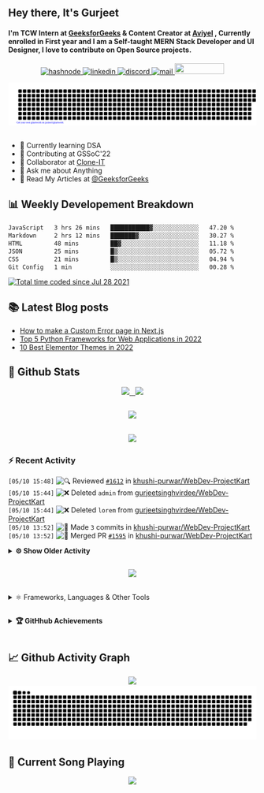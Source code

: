 ## Hey there, It's Gurjeet
#### I'm TCW Intern at [GeeksforGeeks](https://www.geeksforgeeks.org/) & Content Creator at [Aviyel](https://aviyel.com/discussions) , Currently enrolled in First year and I am a Self-taught MERN Stack Developer and UI Designer, I love to contribute on Open Source projects. 

<p align="center">
    <a href="https://gurjeet.hashnode.dev/" target="_blank">
    <img src="https://img.shields.io/badge/@gurjeetsingh-5C87FE?style=for-the-badge&logo=hashnode&logoColor=white" width="130" height="22" alt="hashnode">
    <a href="https://www.linkedin.com/in/gurjeet-singh-virdee-25a476199/" target="_blank">
    <img src="https://img.shields.io/badge/Gurjeet%20Singh%20Virdee-1976D2?style=for-the-badge&logo=linkedin&logoColor=white" width="150" height="22" alt="linkedin">
    <a href="https://discordapp.com/users/916597112882495510" target="_blank">
    <img src="https://img.shields.io/badge/@Guri-5865F2?style=for-the-badge&logo=discord&logoColor=white" width="80" height="22" alt="discord">
    <a href="https://leetcode.com/gurjeetsinghvirdee/" target="_blank">
    <img src="https://img.shields.io/badge/@gurjeetsinghvirdee-FFA116?style=for-the-badge&logo=leetcode&logoColor=white" width="150" height="22" alt="mail">
    <a href = "mailto: gurjeetsinghvirdee@gmail.com" target="_blank"><img src="https://img.shields.io/badge/Say, Hello-D74E43?style=for-the-badge&logo=gmail&logoColor=white" width="100" height="22"></a>
 </p>
 
<p align="center">
    <img src="https://github.com/gurjeetsinghvirdee/gurjeetsinghvirdee/blob/main/gitartwork.svg" />
</p>    
   
 
##         
        
<ul align="left">
  <li> 🏫 Currently learning DSA </li>
  <li> 💜 Contributing at GSSoC'22 </li>
  <li> 🤝 Collaborator at <a href="https://github.com/Rayman-Sodhi/Clone-IT"> Clone-IT </a></li>
  <li> 💬 Ask me about Anything </li>
  <li> 📕 Read My Articles at 
   <a href="https://auth.geeksforgeeks.org/user/gurjeetsinghvirdee/articles" target="_blank">@GeeksforGeeks</a>
 </li>
</ul>  
        
##        
  
## 📊 Weekly Developement Breakdown
  
<!--START_SECTION:waka-->

```text
JavaScript   3 hrs 26 mins   ███████████▓░░░░░░░░░░░░░   47.20 %
Markdown     2 hrs 12 mins   ███████▓░░░░░░░░░░░░░░░░░   30.27 %
HTML         48 mins         ██▓░░░░░░░░░░░░░░░░░░░░░░   11.18 %
JSON         25 mins         █▒░░░░░░░░░░░░░░░░░░░░░░░   05.72 %
CSS          21 mins         █▒░░░░░░░░░░░░░░░░░░░░░░░   04.94 %
Git Config   1 min           ░░░░░░░░░░░░░░░░░░░░░░░░░   00.28 %
```

<!--END_SECTION:waka--> 

<a href="https://wakatime.com/@ff7098eb-56b3-4619-bbbb-86aad0fce365"><img src="https://wakatime.com/badge/user/ff7098eb-56b3-4619-bbbb-86aad0fce365.svg?style=for-the-badge" alt="Total time coded since Jul 28 2021" /></a>
  
    
## 📚 Latest Blog posts
<!-- BLOG-POST-LIST:START -->
- [How to make a Custom Error page in Next.js](https://gurjeet.hashnode.dev/how-to-make-a-custom-error-page-in-nextjs)
- [Top 5 Python Frameworks for Web Applications in 2022](https://gurjeet.hashnode.dev/top-5-python-frameworks-for-web-applications-in-2022)
- [10 Best Elementor Themes in 2022](https://gurjeet.hashnode.dev/10-best-elementor-themes-in-2022)
<!-- BLOG-POST-LIST:END -->  
  
##
        
## 💫 Github Stats
        
<div align="center">
 <a href="https://github-readme-streak-stats.herokuapp.com/?user=gurjeetsinghvirdee&theme=synthwave" target="_blank">
   <img width="45%" src="https://github-readme-streak-stats.herokuapp.com/?user=gurjeetsinghvirdee&theme=synthwave" /> &nbsp;
 </a>
    
 <a href="https://github-readme-stats.vercel.app/api?username=gurjeetsinghvirdee&show_icons=true&theme=synthwave&include_all_commits=true" target="_blank">
  <img width="45%" src="https://github-readme-stats.vercel.app/api?username=gurjeetsinghvirdee&show_icons=true&theme=synthwave&include_all_commits=true" />
 </a>
</div>      
  
##
        
<div align="center">
   <a href="https://github-readme-stats.vercel.app/api/top-langs/?username=gurjeetsinghvirdee&layout=compact&hide=html&theme=synthwave" target="_blank">
       <img width="43%" src="https://github-readme-stats.vercel.app/api/top-langs/?username=gurjeetsinghvirdee&layout=compact&&theme=synthwave" />  
   </a> 
</div>   

##        
  
<p align="center">
  <img src="https://github-profile-summary-cards.vercel.app/api/cards/profile-details?username=gurjeetsinghvirdee&theme=dracula&hide_border=true" />
</p>
        
### ⚡ Recent Activity     
        
<!--START_SECTION:activity-->  
`[05/10 15:48]` <img alt="🔍" src="https://github.com/cheesits456/github-activity-readme/raw/master/icons/review.png" align="top" height="18"> Reviewed [`#1612`](https://github.com//khushi-purwar/WebDev-ProjectKart/pull/1612 'Video to Audio Converter added') in [khushi-purwar/WebDev-ProjectKart](https://github.com/khushi-purwar/WebDev-ProjectKart)  
`[05/10 15:44]` <img alt="❌" src="https://github.com/cheesits456/github-activity-readme/raw/master/icons/delete.png" align="top" height="18"> Deleted `admin` from [gurjeetsinghvirdee/WebDev-ProjectKart](https://github.com/gurjeetsinghvirdee/WebDev-ProjectKart)  
`[05/10 15:44]` <img alt="❌" src="https://github.com/cheesits456/github-activity-readme/raw/master/icons/delete.png" align="top" height="18"> Deleted `lorem` from [gurjeetsinghvirdee/WebDev-ProjectKart](https://github.com/gurjeetsinghvirdee/WebDev-ProjectKart)  
`[05/10 13:52]` <img alt="📝" src="https://github.com/cheesits456/github-activity-readme/raw/master/icons/commit.png" align="top" height="18"> Made `3` commits in [khushi-purwar/WebDev-ProjectKart](https://github.com/khushi-purwar/WebDev-ProjectKart)  
`[05/10 13:52]` <img alt="🎉" src="https://github.com/cheesits456/github-activity-readme/raw/master/icons/merge.png" align="top" height="18"> Merged PR [`#1595`](https://github.com//khushi-purwar/WebDev-ProjectKart/pull/1595 'Weather teller app with API') in [khushi-purwar/WebDev-ProjectKart](https://github.com/khushi-purwar/WebDev-ProjectKart)  

<details><summary><b> ⚙️ Show Older Activity</b></summary>

`[05/10 13:52]` <img alt="❗️" src="https://github.com/cheesits456/github-activity-readme/raw/master/icons/issue.png" align="top" height="18"> Closed issue [`#1437`](https://github.com//khushi-purwar/WebDev-ProjectKart/issues/1437 'Weather teller app with API') in [khushi-purwar/WebDev-ProjectKart](https://github.com/khushi-purwar/WebDev-ProjectKart)  
`[05/10 13:52]` <img alt="🔍" src="https://github.com/cheesits456/github-activity-readme/raw/master/icons/review.png" align="top" height="18"> Reviewed [`#1595`](https://github.com//khushi-purwar/WebDev-ProjectKart/pull/1595 'Weather teller app with API') in [khushi-purwar/WebDev-ProjectKart](https://github.com/khushi-purwar/WebDev-ProjectKart)  
`[05/10 13:50]` <img alt="🗣" src="https://github.com/cheesits456/github-activity-readme/raw/master/icons/comment.png" align="top" height="18"> Commented on [`#628`](https://github.com//Ayush7614/Bundli-Frontend/issues/628 'Add Youtube Clone') in [Ayush7614/Bundli-Frontend](https://github.com/Ayush7614/Bundli-Frontend)  
`[05/10 08:38]` <img alt="📝" src="https://github.com/cheesits456/github-activity-readme/raw/master/icons/commit.png" align="top" height="18"> Made `1` commit in [gurjeetsinghvirdee/WebDev-ProjectKart](https://github.com/gurjeetsinghvirdee/WebDev-ProjectKart)  
`[05/10 08:36]` <img alt="✅" src="https://github.com/cheesits456/github-activity-readme/raw/master/icons/pr-open.png" align="top" height="18"> Opened PR [`#1590`](https://github.com//khushi-purwar/WebDev-ProjectKart/pull/1590 'Lorem Landing Page') in [khushi-purwar/WebDev-ProjectKart](https://github.com/khushi-purwar/WebDev-ProjectKart)  
`[05/10 08:33]` <img alt="📝" src="https://github.com/cheesits456/github-activity-readme/raw/master/icons/commit.png" align="top" height="18"> Made `1` commit in [gurjeetsinghvirdee/WebDev-ProjectKart](https://github.com/gurjeetsinghvirdee/WebDev-ProjectKart)  
`[05/10 08:31]` <img alt="📂" src="https://github.com/cheesits456/github-activity-readme/raw/master/icons/create-branch.png" align="top" height="18"> Created branch [`lorem`](https://github.com/gurjeetsinghvirdee/WebDev-ProjectKart/tree/lorem) in [gurjeetsinghvirdee/WebDev-ProjectKart](https://github.com/gurjeetsinghvirdee/WebDev-ProjectKart)  
`[05/10 08:23]` <img alt="📝" src="https://github.com/cheesits456/github-activity-readme/raw/master/icons/commit.png" align="top" height="18"> Made `3` commits in [gurjeetsinghvirdee/WebDev-ProjectKart](https://github.com/gurjeetsinghvirdee/WebDev-ProjectKart)  
`[05/10 08:23]` <img alt="📝" src="https://github.com/cheesits456/github-activity-readme/raw/master/icons/commit.png" align="top" height="18"> Made `3` commits in [khushi-purwar/WebDev-ProjectKart](https://github.com/khushi-purwar/WebDev-ProjectKart)  
`[05/10 08:23]` <img alt="🎉" src="https://github.com/cheesits456/github-activity-readme/raw/master/icons/merge.png" align="top" height="18"> Merged PR [`#1461`](https://github.com//khushi-purwar/WebDev-ProjectKart/pull/1461 'Dynamic Clock ') in [khushi-purwar/WebDev-ProjectKart](https://github.com/khushi-purwar/WebDev-ProjectKart)  
`[05/10 08:23]` <img alt="❗️" src="https://github.com/cheesits456/github-activity-readme/raw/master/icons/issue.png" align="top" height="18"> Closed issue [`#1400`](https://github.com//khushi-purwar/WebDev-ProjectKart/issues/1400 'Dynamic clock') in [khushi-purwar/WebDev-ProjectKart](https://github.com/khushi-purwar/WebDev-ProjectKart)  
`[05/10 08:22]` <img alt="🔍" src="https://github.com/cheesits456/github-activity-readme/raw/master/icons/review.png" align="top" height="18"> Reviewed [`#1461`](https://github.com//khushi-purwar/WebDev-ProjectKart/pull/1461 'Dynamic Clock ') in [khushi-purwar/WebDev-ProjectKart](https://github.com/khushi-purwar/WebDev-ProjectKart)  
`[05/10 08:20]` <img alt="📝" src="https://github.com/cheesits456/github-activity-readme/raw/master/icons/commit.png" align="top" height="18"> Made `7` commits in [gurjeetsinghvirdee/WebDev-ProjectKart](https://github.com/gurjeetsinghvirdee/WebDev-ProjectKart)  
`[05/10 08:14]` <img alt="❗️" src="https://github.com/cheesits456/github-activity-readme/raw/master/icons/issue.png" align="top" height="18"> Closed issue [`#1568`](https://github.com//khushi-purwar/WebDev-ProjectKart/issues/1568 'Gym website') in [khushi-purwar/WebDev-ProjectKart](https://github.com/khushi-purwar/WebDev-ProjectKart)  
`[05/10 08:14]` <img alt="🗣" src="https://github.com/cheesits456/github-activity-readme/raw/master/icons/comment.png" align="top" height="18"> Commented on [`#1568`](https://github.com//khushi-purwar/WebDev-ProjectKart/issues/1568 'Gym website') in [khushi-purwar/WebDev-ProjectKart](https://github.com/khushi-purwar/WebDev-ProjectKart)  
`[05/10 08:10]` <img alt="❗️" src="https://github.com/cheesits456/github-activity-readme/raw/master/icons/issue.png" align="top" height="18"> Closed issue [`#1524`](https://github.com//khushi-purwar/WebDev-ProjectKart/issues/1524 'Anime Card Game') in [khushi-purwar/WebDev-ProjectKart](https://github.com/khushi-purwar/WebDev-ProjectKart)  
`[05/10 08:08]` <img alt="❗️" src="https://github.com/cheesits456/github-activity-readme/raw/master/icons/issue.png" align="top" height="18"> Opened issue [`#1586`](https://github.com//khushi-purwar/WebDev-ProjectKart/issues/1586 'Lorem landing page') in [khushi-purwar/WebDev-ProjectKart](https://github.com/khushi-purwar/WebDev-ProjectKart)  
`[05/10 07:48]` <img alt="🗣" src="https://github.com/cheesits456/github-activity-readme/raw/master/icons/comment.png" align="top" height="18"> Commented on [`#366`](https://github.com//Rayman-Sodhi/Clone-IT/issues/366 'Medium UI clone') in [Rayman-Sodhi/Clone-IT](https://github.com/Rayman-Sodhi/Clone-IT)  
`[05/10 07:48]` <img alt="🗣" src="https://github.com/cheesits456/github-activity-readme/raw/master/icons/comment.png" align="top" height="18"> Commented on [`#345`](https://github.com//Rayman-Sodhi/Clone-IT/issues/345 'Google Classroom Clone') in [Rayman-Sodhi/Clone-IT](https://github.com/Rayman-Sodhi/Clone-IT)  
`[05/10 07:32]` <img alt="❗️" src="https://github.com/cheesits456/github-activity-readme/raw/master/icons/issue.png" align="top" height="18"> Opened issue [`#119`](https://github.com//TusharAMD/Runn/issues/119 'Space Station Defense game ') in [TusharAMD/Runn](https://github.com/TusharAMD/Runn)  
`[05/10 07:30]` <img alt="❗️" src="https://github.com/cheesits456/github-activity-readme/raw/master/icons/issue.png" align="top" height="18"> Opened issue [`#118`](https://github.com//TusharAMD/Runn/issues/118 'Space Invaders') in [TusharAMD/Runn](https://github.com/TusharAMD/Runn)  
`[05/10 07:29]` <img alt="❗️" src="https://github.com/cheesits456/github-activity-readme/raw/master/icons/issue.png" align="top" height="18"> Opened issue [`#117`](https://github.com//TusharAMD/Runn/issues/117 'Pong game') in [TusharAMD/Runn](https://github.com/TusharAMD/Runn)  
`[05/10 07:27]` <img alt="🍴" src="https://github.com/cheesits456/github-activity-readme/raw/master/icons/fork.png" align="top" height="18"> Forked [TusharAMD/Runn](https://github.com/TusharAMD/Runn) to [gurjeetsinghvirdee/Runn](https://github.com/gurjeetsinghvirdee/Runn)  
`[05/10 07:26]` <img alt="❗️" src="https://github.com/cheesits456/github-activity-readme/raw/master/icons/issue.png" align="top" height="18"> Opened issue [`#116`](https://github.com//TusharAMD/Runn/issues/116 'Dino game') in [TusharAMD/Runn](https://github.com/TusharAMD/Runn)  
`[05/10 07:11]` <img alt="📝" src="https://github.com/cheesits456/github-activity-readme/raw/master/icons/commit.png" align="top" height="18"> Made `4` commits in [khushi-purwar/WebDev-ProjectKart](https://github.com/khushi-purwar/WebDev-ProjectKart)  
`[05/10 07:11]` <img alt="🎉" src="https://github.com/cheesits456/github-activity-readme/raw/master/icons/merge.png" align="top" height="18"> Merged PR [`#1488`](https://github.com//khushi-purwar/WebDev-ProjectKart/pull/1488 'Todo List using react') in [khushi-purwar/WebDev-ProjectKart](https://github.com/khushi-purwar/WebDev-ProjectKart)  
`[05/10 07:10]` <img alt="🔍" src="https://github.com/cheesits456/github-activity-readme/raw/master/icons/review.png" align="top" height="18"> Reviewed [`#1488`](https://github.com//khushi-purwar/WebDev-ProjectKart/pull/1488 'Todo List using react') in [khushi-purwar/WebDev-ProjectKart](https://github.com/khushi-purwar/WebDev-ProjectKart)  
`[05/10 07:09]` <img alt="📝" src="https://github.com/cheesits456/github-activity-readme/raw/master/icons/commit.png" align="top" height="18"> Made `3` commits in [khushi-purwar/WebDev-ProjectKart](https://github.com/khushi-purwar/WebDev-ProjectKart)  
`[05/10 07:09]` <img alt="🎉" src="https://github.com/cheesits456/github-activity-readme/raw/master/icons/merge.png" align="top" height="18"> Merged PR [`#1576`](https://github.com//khushi-purwar/WebDev-ProjectKart/pull/1576 'Action Dragon Game') in [khushi-purwar/WebDev-ProjectKart](https://github.com/khushi-purwar/WebDev-ProjectKart)  
`[05/10 07:09]` <img alt="❗️" src="https://github.com/cheesits456/github-activity-readme/raw/master/icons/issue.png" align="top" height="18"> Closed issue [`#1554`](https://github.com//khushi-purwar/WebDev-ProjectKart/issues/1554 'Action Game using HTML,CSS  and javascript') in [khushi-purwar/WebDev-ProjectKart](https://github.com/khushi-purwar/WebDev-ProjectKart)  
`[05/10 07:09]` <img alt="🔍" src="https://github.com/cheesits456/github-activity-readme/raw/master/icons/review.png" align="top" height="18"> Reviewed [`#1576`](https://github.com//khushi-purwar/WebDev-ProjectKart/pull/1576 'Action Dragon Game') in [khushi-purwar/WebDev-ProjectKart](https://github.com/khushi-purwar/WebDev-ProjectKart)  
`[05/10 06:02]` <img alt="🗣" src="https://github.com/cheesits456/github-activity-readme/raw/master/icons/comment.png" align="top" height="18"> Commented on [`#1580`](https://github.com//khushi-purwar/WebDev-ProjectKart/issues/1580 'Admin Panel') in [khushi-purwar/WebDev-ProjectKart](https://github.com/khushi-purwar/WebDev-ProjectKart)  
`[05/10 06:00]` <img alt="📝" src="https://github.com/cheesits456/github-activity-readme/raw/master/icons/commit.png" align="top" height="18"> Made `1` commit in [gurjeetsinghvirdee/WebDev-ProjectKart](https://github.com/gurjeetsinghvirdee/WebDev-ProjectKart)  
`[05/10 06:00]` <img alt="✅" src="https://github.com/cheesits456/github-activity-readme/raw/master/icons/pr-open.png" align="top" height="18"> Opened PR [`#1580`](https://github.com//khushi-purwar/WebDev-ProjectKart/pull/1580 'Admin Panel') in [khushi-purwar/WebDev-ProjectKart](https://github.com/khushi-purwar/WebDev-ProjectKart)  
`[05/10 05:58]` <img alt="📂" src="https://github.com/cheesits456/github-activity-readme/raw/master/icons/create-branch.png" align="top" height="18"> Created branch [`admin`](https://github.com/gurjeetsinghvirdee/WebDev-ProjectKart/tree/admin) in [gurjeetsinghvirdee/WebDev-ProjectKart](https://github.com/gurjeetsinghvirdee/WebDev-ProjectKart)  
`[05/10 05:41]` <img alt="❗️" src="https://github.com/cheesits456/github-activity-readme/raw/master/icons/issue.png" align="top" height="18"> Opened issue [`#1577`](https://github.com//khushi-purwar/WebDev-ProjectKart/issues/1577 'Admin Panel') in [khushi-purwar/WebDev-ProjectKart](https://github.com/khushi-purwar/WebDev-ProjectKart)  
`[05/10 05:39]` <img alt="📝" src="https://github.com/cheesits456/github-activity-readme/raw/master/icons/commit.png" align="top" height="18"> Made `28` commits in [gurjeetsinghvirdee/WebDev-ProjectKart](https://github.com/gurjeetsinghvirdee/WebDev-ProjectKart)  
`[05/10 04:51]` <img alt="🔍" src="https://github.com/cheesits456/github-activity-readme/raw/master/icons/review.png" align="top" height="18"> Reviewed [`#470`](https://github.com//Rayman-Sodhi/Clone-IT/pull/470 'Added HP Laptop Clone') in [Rayman-Sodhi/Clone-IT](https://github.com/Rayman-Sodhi/Clone-IT)  
`[05/10 04:50]` <img alt="🔍" src="https://github.com/cheesits456/github-activity-readme/raw/master/icons/review.png" align="top" height="18"> Reviewed [`#464`](https://github.com//Rayman-Sodhi/Clone-IT/pull/464 'Excel Clone recommit') in [Rayman-Sodhi/Clone-IT](https://github.com/Rayman-Sodhi/Clone-IT)  
`[05/10 04:47]` <img alt="📝" src="https://github.com/cheesits456/github-activity-readme/raw/master/icons/commit.png" align="top" height="18"> Made `2` commits in [khushi-purwar/WebDev-ProjectKart](https://github.com/khushi-purwar/WebDev-ProjectKart)  
`[05/10 04:47]` <img alt="🎉" src="https://github.com/cheesits456/github-activity-readme/raw/master/icons/merge.png" align="top" height="18"> Merged PR [`#1545`](https://github.com//khushi-purwar/WebDev-ProjectKart/pull/1545 'Business header page') in [khushi-purwar/WebDev-ProjectKart](https://github.com/khushi-purwar/WebDev-ProjectKart)  
`[05/10 04:47]` <img alt="❗️" src="https://github.com/cheesits456/github-activity-readme/raw/master/icons/issue.png" align="top" height="18"> Closed issue [`#1513`](https://github.com//khushi-purwar/WebDev-ProjectKart/issues/1513 'Business header landing page ') in [khushi-purwar/WebDev-ProjectKart](https://github.com/khushi-purwar/WebDev-ProjectKart)  
`[05/10 04:44]` <img alt="🔍" src="https://github.com/cheesits456/github-activity-readme/raw/master/icons/review.png" align="top" height="18"> Reviewed [`#1545`](https://github.com//khushi-purwar/WebDev-ProjectKart/pull/1545 'Business header page') in [khushi-purwar/WebDev-ProjectKart](https://github.com/khushi-purwar/WebDev-ProjectKart)  
`[05/10 04:42]` <img alt="📝" src="https://github.com/cheesits456/github-activity-readme/raw/master/icons/commit.png" align="top" height="18"> Made `3` commits in [khushi-purwar/WebDev-ProjectKart](https://github.com/khushi-purwar/WebDev-ProjectKart)  
`[05/10 04:42]` <img alt="🎉" src="https://github.com/cheesits456/github-activity-readme/raw/master/icons/merge.png" align="top" height="18"> Merged PR [`#1562`](https://github.com//khushi-purwar/WebDev-ProjectKart/pull/1562 'Drink Water Application 🥤🌊') in [khushi-purwar/WebDev-ProjectKart](https://github.com/khushi-purwar/WebDev-ProjectKart)  
`[05/10 04:42]` <img alt="❗️" src="https://github.com/cheesits456/github-activity-readme/raw/master/icons/issue.png" align="top" height="18"> Closed issue [`#1561`](https://github.com//khushi-purwar/WebDev-ProjectKart/issues/1561 'Drink Water') in [khushi-purwar/WebDev-ProjectKart](https://github.com/khushi-purwar/WebDev-ProjectKart)  
`[05/10 04:42]` <img alt="🔍" src="https://github.com/cheesits456/github-activity-readme/raw/master/icons/review.png" align="top" height="18"> Reviewed [`#1562`](https://github.com//khushi-purwar/WebDev-ProjectKart/pull/1562 'Drink Water Application 🥤🌊') in [khushi-purwar/WebDev-ProjectKart](https://github.com/khushi-purwar/WebDev-ProjectKart)  
`[05/10 04:41]` <img alt="🎉" src="https://github.com/cheesits456/github-activity-readme/raw/master/icons/merge.png" align="top" height="18"> Merged PR [`#1566`](https://github.com//khushi-purwar/WebDev-ProjectKart/pull/1566 'Rockstar page') in [khushi-purwar/WebDev-ProjectKart](https://github.com/khushi-purwar/WebDev-ProjectKart)  
`[05/10 04:41]` <img alt="📝" src="https://github.com/cheesits456/github-activity-readme/raw/master/icons/commit.png" align="top" height="18"> Made `2` commits in [khushi-purwar/WebDev-ProjectKart](https://github.com/khushi-purwar/WebDev-ProjectKart)  
`[05/10 04:41]` <img alt="❗️" src="https://github.com/cheesits456/github-activity-readme/raw/master/icons/issue.png" align="top" height="18"> Closed issue [`#1563`](https://github.com//khushi-purwar/WebDev-ProjectKart/issues/1563 'Rockstar page') in [khushi-purwar/WebDev-ProjectKart](https://github.com/khushi-purwar/WebDev-ProjectKart)  
`[05/10 04:40]` <img alt="🔍" src="https://github.com/cheesits456/github-activity-readme/raw/master/icons/review.png" align="top" height="18"> Reviewed [`#1566`](https://github.com//khushi-purwar/WebDev-ProjectKart/pull/1566 'Rockstar page') in [khushi-purwar/WebDev-ProjectKart](https://github.com/khushi-purwar/WebDev-ProjectKart)  
`[05/09 20:24]` <img alt="🎉" src="https://github.com/cheesits456/github-activity-readme/raw/master/icons/merge.png" align="top" height="18"> Merged PR [`#1560`](https://github.com//khushi-purwar/WebDev-ProjectKart/pull/1560 'Added RandomQuoteGen') in [khushi-purwar/WebDev-ProjectKart](https://github.com/khushi-purwar/WebDev-ProjectKart)  
`[05/09 20:24]` <img alt="📝" src="https://github.com/cheesits456/github-activity-readme/raw/master/icons/commit.png" align="top" height="18"> Made `2` commits in [khushi-purwar/WebDev-ProjectKart](https://github.com/khushi-purwar/WebDev-ProjectKart)  
`[05/09 20:24]` <img alt="❗️" src="https://github.com/cheesits456/github-activity-readme/raw/master/icons/issue.png" align="top" height="18"> Closed issue [`#1559`](https://github.com//khushi-purwar/WebDev-ProjectKart/issues/1559 'Random Quote Generator') in [khushi-purwar/WebDev-ProjectKart](https://github.com/khushi-purwar/WebDev-ProjectKart)  
`[05/09 20:22]` <img alt="🔍" src="https://github.com/cheesits456/github-activity-readme/raw/master/icons/review.png" align="top" height="18"> Reviewed [`#1560`](https://github.com//khushi-purwar/WebDev-ProjectKart/pull/1560 'Added RandomQuoteGen') in [khushi-purwar/WebDev-ProjectKart](https://github.com/khushi-purwar/WebDev-ProjectKart)  
`[05/09 20:07]` <img alt="📝" src="https://github.com/cheesits456/github-activity-readme/raw/master/icons/commit.png" align="top" height="18"> Made `3` commits in [khushi-purwar/WebDev-ProjectKart](https://github.com/khushi-purwar/WebDev-ProjectKart)  
`[05/09 20:07]` <img alt="🎉" src="https://github.com/cheesits456/github-activity-readme/raw/master/icons/merge.png" align="top" height="18"> Merged PR [`#1558`](https://github.com//khushi-purwar/WebDev-ProjectKart/pull/1558 'Added ManageCloudWebsite') in [khushi-purwar/WebDev-ProjectKart](https://github.com/khushi-purwar/WebDev-ProjectKart)  
`[05/09 20:06]` <img alt="🔍" src="https://github.com/cheesits456/github-activity-readme/raw/master/icons/review.png" align="top" height="18"> Reviewed [`#1558`](https://github.com//khushi-purwar/WebDev-ProjectKart/pull/1558 'Added ManageCloudWebsite') in [khushi-purwar/WebDev-ProjectKart](https://github.com/khushi-purwar/WebDev-ProjectKart)  
`[05/09 20:00]` <img alt="📝" src="https://github.com/cheesits456/github-activity-readme/raw/master/icons/commit.png" align="top" height="18"> Made `2` commits in [khushi-purwar/WebDev-ProjectKart](https://github.com/khushi-purwar/WebDev-ProjectKart)  
`[05/09 20:00]` <img alt="🎉" src="https://github.com/cheesits456/github-activity-readme/raw/master/icons/merge.png" align="top" height="18"> Merged PR [`#1508`](https://github.com//khushi-purwar/WebDev-ProjectKart/pull/1508 'Whiteboard') in [khushi-purwar/WebDev-ProjectKart](https://github.com/khushi-purwar/WebDev-ProjectKart)  
`[05/09 20:00]` <img alt="❗️" src="https://github.com/cheesits456/github-activity-readme/raw/master/icons/issue.png" align="top" height="18"> Closed issue [`#1497`](https://github.com//khushi-purwar/WebDev-ProjectKart/issues/1497 'WhiteBoard') in [khushi-purwar/WebDev-ProjectKart](https://github.com/khushi-purwar/WebDev-ProjectKart)  
`[05/09 19:59]` <img alt="🔍" src="https://github.com/cheesits456/github-activity-readme/raw/master/icons/review.png" align="top" height="18"> Reviewed [`#1508`](https://github.com//khushi-purwar/WebDev-ProjectKart/pull/1508 'Whiteboard') in [khushi-purwar/WebDev-ProjectKart](https://github.com/khushi-purwar/WebDev-ProjectKart)  
`[05/09 19:59]` <img alt="🍴" src="https://github.com/cheesits456/github-activity-readme/raw/master/icons/fork.png" align="top" height="18"> Forked [pedroslopez/whatsapp-web.js](https://github.com/pedroslopez/whatsapp-web.js) to [gurjeetsinghvirdee/whatsapp-web.js](https://github.com/gurjeetsinghvirdee/whatsapp-web.js)  
`[05/09 19:59]` <img alt="⭐" src="https://github.com/cheesits456/github-activity-readme/raw/master/icons/star.png" align="top" height="18"> Starred [pedroslopez/whatsapp-web.js](https://github.com/pedroslopez/whatsapp-web.js)  
`[05/09 19:58]` <img alt="🔍" src="https://github.com/cheesits456/github-activity-readme/raw/master/icons/review.png" align="top" height="18"> Reviewed [`#1558`](https://github.com//khushi-purwar/WebDev-ProjectKart/pull/1558 'Added ManageCloudWebsite') in [khushi-purwar/WebDev-ProjectKart](https://github.com/khushi-purwar/WebDev-ProjectKart)  
`[05/09 19:53]` <img alt="🗣" src="https://github.com/cheesits456/github-activity-readme/raw/master/icons/comment.png" align="top" height="18"> Commented on [`#14`](https://github.com//KaizenGirl1111/GSGrihSangini/issues/14 'Host and integrate a chatbot to the current home page ') in [KaizenGirl1111/GSGrihSangini](https://github.com/KaizenGirl1111/GSGrihSangini)  
`[05/09 19:37]` <img alt="🗣" src="https://github.com/cheesits456/github-activity-readme/raw/master/icons/comment.png" align="top" height="18"> Commented on [`#231`](https://github.com//Hackathon7/Pacify-final/issues/231 'Add Google Auth ') in [Hackathon7/Pacify-final](https://github.com/Hackathon7/Pacify-final)  
`[05/09 19:37]` <img alt="❗️" src="https://github.com/cheesits456/github-activity-readme/raw/master/icons/issue.png" align="top" height="18"> Opened issue [`#231`](https://github.com//Hackathon7/Pacify-final/issues/231 'Add Google Auth ') in [Hackathon7/Pacify-final](https://github.com/Hackathon7/Pacify-final)  
`[05/09 19:31]` <img alt="📝" src="https://github.com/cheesits456/github-activity-readme/raw/master/icons/commit.png" align="top" height="18"> Made `2` commits in [khushi-purwar/WebDev-ProjectKart](https://github.com/khushi-purwar/WebDev-ProjectKart)  
`[05/09 19:31]` <img alt="🎉" src="https://github.com/cheesits456/github-activity-readme/raw/master/icons/merge.png" align="top" height="18"> Merged PR [`#1557`](https://github.com//khushi-purwar/WebDev-ProjectKart/pull/1557 'Added DrawJS') in [khushi-purwar/WebDev-ProjectKart](https://github.com/khushi-purwar/WebDev-ProjectKart)  
`[05/09 19:31]` <img alt="🔍" src="https://github.com/cheesits456/github-activity-readme/raw/master/icons/review.png" align="top" height="18"> Reviewed [`#1557`](https://github.com//khushi-purwar/WebDev-ProjectKart/pull/1557 'Added DrawJS') in [khushi-purwar/WebDev-ProjectKart](https://github.com/khushi-purwar/WebDev-ProjectKart)  
`[05/09 19:30]` <img alt="📝" src="https://github.com/cheesits456/github-activity-readme/raw/master/icons/commit.png" align="top" height="18"> Made `3` commits in [khushi-purwar/WebDev-ProjectKart](https://github.com/khushi-purwar/WebDev-ProjectKart)  
`[05/09 19:30]` <img alt="🎉" src="https://github.com/cheesits456/github-activity-readme/raw/master/icons/merge.png" align="top" height="18"> Merged PR [`#1548`](https://github.com//khushi-purwar/WebDev-ProjectKart/pull/1548 'Missile game') in [khushi-purwar/WebDev-ProjectKart](https://github.com/khushi-purwar/WebDev-ProjectKart)  
`[05/09 19:30]` <img alt="🔍" src="https://github.com/cheesits456/github-activity-readme/raw/master/icons/review.png" align="top" height="18"> Reviewed [`#1548`](https://github.com//khushi-purwar/WebDev-ProjectKart/pull/1548 'Missile game') in [khushi-purwar/WebDev-ProjectKart](https://github.com/khushi-purwar/WebDev-ProjectKart)  
`[05/09 19:30]` <img alt="📝" src="https://github.com/cheesits456/github-activity-readme/raw/master/icons/commit.png" align="top" height="18"> Made `2` commits in [khushi-purwar/WebDev-ProjectKart](https://github.com/khushi-purwar/WebDev-ProjectKart)  
`[05/09 19:30]` <img alt="❗️" src="https://github.com/cheesits456/github-activity-readme/raw/master/icons/issue.png" align="top" height="18"> Closed issue [`#1466`](https://github.com//khushi-purwar/WebDev-ProjectKart/issues/1466 'speak number ') in [khushi-purwar/WebDev-ProjectKart](https://github.com/khushi-purwar/WebDev-ProjectKart)  
`[05/09 19:30]` <img alt="🎉" src="https://github.com/cheesits456/github-activity-readme/raw/master/icons/merge.png" align="top" height="18"> Merged PR [`#1504`](https://github.com//khushi-purwar/WebDev-ProjectKart/pull/1504 'feat: Speak number added') in [khushi-purwar/WebDev-ProjectKart](https://github.com/khushi-purwar/WebDev-ProjectKart)  
`[05/09 19:29]` <img alt="🔍" src="https://github.com/cheesits456/github-activity-readme/raw/master/icons/review.png" align="top" height="18"> Reviewed [`#1504`](https://github.com//khushi-purwar/WebDev-ProjectKart/pull/1504 'feat: Speak number added') in [khushi-purwar/WebDev-ProjectKart](https://github.com/khushi-purwar/WebDev-ProjectKart)  
`[05/09 19:25]` <img alt="📝" src="https://github.com/cheesits456/github-activity-readme/raw/master/icons/commit.png" align="top" height="18"> Made `3` commits in [khushi-purwar/WebDev-ProjectKart](https://github.com/khushi-purwar/WebDev-ProjectKart)  
`[05/09 19:24]` <img alt="🎉" src="https://github.com/cheesits456/github-activity-readme/raw/master/icons/merge.png" align="top" height="18"> Merged PR [`#1502`](https://github.com//khushi-purwar/WebDev-ProjectKart/pull/1502 'Added Responsive Multi-functionality notes app') in [khushi-purwar/WebDev-ProjectKart](https://github.com/khushi-purwar/WebDev-ProjectKart)  
`[05/09 19:24]` <img alt="❗️" src="https://github.com/cheesits456/github-activity-readme/raw/master/icons/issue.png" align="top" height="18"> Closed issue [`#1436`](https://github.com//khushi-purwar/WebDev-ProjectKart/issues/1436 'Fully responsive multi functionality Note App') in [khushi-purwar/WebDev-ProjectKart](https://github.com/khushi-purwar/WebDev-ProjectKart)  
`[05/09 19:24]` <img alt="🔍" src="https://github.com/cheesits456/github-activity-readme/raw/master/icons/review.png" align="top" height="18"> Reviewed [`#1502`](https://github.com//khushi-purwar/WebDev-ProjectKart/pull/1502 'Added Responsive Multi-functionality notes app') in [khushi-purwar/WebDev-ProjectKart](https://github.com/khushi-purwar/WebDev-ProjectKart)  
`[05/09 19:21]` <img alt="📝" src="https://github.com/cheesits456/github-activity-readme/raw/master/icons/commit.png" align="top" height="18"> Made `2` commits in [khushi-purwar/WebDev-ProjectKart](https://github.com/khushi-purwar/WebDev-ProjectKart)  
`[05/09 19:21]` <img alt="❗️" src="https://github.com/cheesits456/github-activity-readme/raw/master/icons/issue.png" align="top" height="18"> Closed issue [`#1472`](https://github.com//khushi-purwar/WebDev-ProjectKart/issues/1472 'URL Shortener Service') in [khushi-purwar/WebDev-ProjectKart](https://github.com/khushi-purwar/WebDev-ProjectKart)  
`[05/09 19:21]` <img alt="🎉" src="https://github.com/cheesits456/github-activity-readme/raw/master/icons/merge.png" align="top" height="18"> Merged PR [`#1556`](https://github.com//khushi-purwar/WebDev-ProjectKart/pull/1556 'Added URL-SHORTENER') in [khushi-purwar/WebDev-ProjectKart](https://github.com/khushi-purwar/WebDev-ProjectKart)  
`[05/09 19:21]` <img alt="🔍" src="https://github.com/cheesits456/github-activity-readme/raw/master/icons/review.png" align="top" height="18"> Reviewed [`#1556`](https://github.com//khushi-purwar/WebDev-ProjectKart/pull/1556 'Added URL-SHORTENER') in [khushi-purwar/WebDev-ProjectKart](https://github.com/khushi-purwar/WebDev-ProjectKart)  
`[05/09 19:14]` <img alt="📝" src="https://github.com/cheesits456/github-activity-readme/raw/master/icons/commit.png" align="top" height="18"> Made `2` commits in [khushi-purwar/WebDev-ProjectKart](https://github.com/khushi-purwar/WebDev-ProjectKart)  
`[05/09 19:14]` <img alt="🎉" src="https://github.com/cheesits456/github-activity-readme/raw/master/icons/merge.png" align="top" height="18"> Merged PR [`#1555`](https://github.com//khushi-purwar/WebDev-ProjectKart/pull/1555 'Added TimelineJS') in [khushi-purwar/WebDev-ProjectKart](https://github.com/khushi-purwar/WebDev-ProjectKart)  
`[05/09 19:14]` <img alt="❗️" src="https://github.com/cheesits456/github-activity-readme/raw/master/icons/issue.png" align="top" height="18"> Closed issue [`#1518`](https://github.com//khushi-purwar/WebDev-ProjectKart/issues/1518 'TimelineJS') in [khushi-purwar/WebDev-ProjectKart](https://github.com/khushi-purwar/WebDev-ProjectKart)  
`[05/09 19:13]` <img alt="🔍" src="https://github.com/cheesits456/github-activity-readme/raw/master/icons/review.png" align="top" height="18"> Reviewed [`#1555`](https://github.com//khushi-purwar/WebDev-ProjectKart/pull/1555 'Added TimelineJS') in [khushi-purwar/WebDev-ProjectKart](https://github.com/khushi-purwar/WebDev-ProjectKart)  
`[05/09 19:07]` <img alt="📝" src="https://github.com/cheesits456/github-activity-readme/raw/master/icons/commit.png" align="top" height="18"> Made `52` commits in [gurjeetsinghvirdee/WebDev-ProjectKart](https://github.com/gurjeetsinghvirdee/WebDev-ProjectKart)  
`[05/09 19:03]` <img alt="🔍" src="https://github.com/cheesits456/github-activity-readme/raw/master/icons/review.png" align="top" height="18"> Reviewed [`#1555`](https://github.com//khushi-purwar/WebDev-ProjectKart/pull/1555 'Added TimelineJS') in [khushi-purwar/WebDev-ProjectKart](https://github.com/khushi-purwar/WebDev-ProjectKart)  
`[05/09 18:41]` <img alt="📝" src="https://github.com/cheesits456/github-activity-readme/raw/master/icons/commit.png" align="top" height="18"> Made `3` commits in [khushi-purwar/WebDev-ProjectKart](https://github.com/khushi-purwar/WebDev-ProjectKart)  
`[05/09 18:41]` <img alt="🎉" src="https://github.com/cheesits456/github-activity-readme/raw/master/icons/merge.png" align="top" height="18"> Merged PR [`#1448`](https://github.com//khushi-purwar/WebDev-ProjectKart/pull/1448 'Learner\'s Playground files added') in [khushi-purwar/WebDev-ProjectKart](https://github.com/khushi-purwar/WebDev-ProjectKart)  
`[05/09 18:41]` <img alt="❗️" src="https://github.com/cheesits456/github-activity-readme/raw/master/icons/issue.png" align="top" height="18"> Closed issue [`#1426`](https://github.com//khushi-purwar/WebDev-ProjectKart/issues/1426 'Interactive playground to learn antonyms and synonyms') in [khushi-purwar/WebDev-ProjectKart](https://github.com/khushi-purwar/WebDev-ProjectKart)  
`[05/09 18:41]` <img alt="🔍" src="https://github.com/cheesits456/github-activity-readme/raw/master/icons/review.png" align="top" height="18"> Reviewed [`#1448`](https://github.com//khushi-purwar/WebDev-ProjectKart/pull/1448 'Learner\'s Playground files added') in [khushi-purwar/WebDev-ProjectKart](https://github.com/khushi-purwar/WebDev-ProjectKart)  
`[05/09 18:35]` <img alt="📝" src="https://github.com/cheesits456/github-activity-readme/raw/master/icons/commit.png" align="top" height="18"> Made `2` commits in [Rayman-Sodhi/Clone-IT](https://github.com/Rayman-Sodhi/Clone-IT)  
`[05/09 18:35]` <img alt="❗️" src="https://github.com/cheesits456/github-activity-readme/raw/master/icons/issue.png" align="top" height="18"> Closed issue [`#466`](https://github.com//Rayman-Sodhi/Clone-IT/issues/466 '[New Issue]:  LinkedIn Clone ') in [Rayman-Sodhi/Clone-IT](https://github.com/Rayman-Sodhi/Clone-IT)  
`[05/09 18:35]` <img alt="🎉" src="https://github.com/cheesits456/github-activity-readme/raw/master/icons/merge.png" align="top" height="18"> Merged PR [`#468`](https://github.com//Rayman-Sodhi/Clone-IT/pull/468 'LinkedIn Clone responsive website hosted on Firebase') in [Rayman-Sodhi/Clone-IT](https://github.com/Rayman-Sodhi/Clone-IT)  
`[05/09 18:34]` <img alt="🔍" src="https://github.com/cheesits456/github-activity-readme/raw/master/icons/review.png" align="top" height="18"> Reviewed [`#468`](https://github.com//Rayman-Sodhi/Clone-IT/pull/468 'LinkedIn Clone responsive website hosted on Firebase') in [Rayman-Sodhi/Clone-IT](https://github.com/Rayman-Sodhi/Clone-IT)  
`[05/09 18:31]` <img alt="🔍" src="https://github.com/cheesits456/github-activity-readme/raw/master/icons/review.png" align="top" height="18"> Reviewed [`#468`](https://github.com//Rayman-Sodhi/Clone-IT/pull/468 'LinkedIn Clone responsive website hosted on Firebase') in [Rayman-Sodhi/Clone-IT](https://github.com/Rayman-Sodhi/Clone-IT)  
`[05/09 18:28]` <img alt="📝" src="https://github.com/cheesits456/github-activity-readme/raw/master/icons/commit.png" align="top" height="18"> Made `3` commits in [khushi-purwar/WebDev-ProjectKart](https://github.com/khushi-purwar/WebDev-ProjectKart)  
`[05/09 18:28]` <img alt="❗️" src="https://github.com/cheesits456/github-activity-readme/raw/master/icons/issue.png" align="top" height="18"> Closed issue [`#1455`](https://github.com//khushi-purwar/WebDev-ProjectKart/issues/1455 'Plots  Availability checker') in [khushi-purwar/WebDev-ProjectKart](https://github.com/khushi-purwar/WebDev-ProjectKart)  
`[05/09 18:28]` <img alt="🎉" src="https://github.com/cheesits456/github-activity-readme/raw/master/icons/merge.png" align="top" height="18"> Merged PR [`#1474`](https://github.com//khushi-purwar/WebDev-ProjectKart/pull/1474 'Plots Availability checker files added') in [khushi-purwar/WebDev-ProjectKart](https://github.com/khushi-purwar/WebDev-ProjectKart)  
`[05/09 18:28]` <img alt="🔍" src="https://github.com/cheesits456/github-activity-readme/raw/master/icons/review.png" align="top" height="18"> Reviewed [`#1474`](https://github.com//khushi-purwar/WebDev-ProjectKart/pull/1474 'Plots Availability checker files added') in [khushi-purwar/WebDev-ProjectKart](https://github.com/khushi-purwar/WebDev-ProjectKart)  
`[05/09 18:26]` <img alt="🎉" src="https://github.com/cheesits456/github-activity-readme/raw/master/icons/merge.png" align="top" height="18"> Merged PR [`#1527`](https://github.com//khushi-purwar/WebDev-ProjectKart/pull/1527 'Anime card game') in [khushi-purwar/WebDev-ProjectKart](https://github.com/khushi-purwar/WebDev-ProjectKart)  
`[05/09 18:26]` <img alt="📝" src="https://github.com/cheesits456/github-activity-readme/raw/master/icons/commit.png" align="top" height="18"> Made `7` commits in [khushi-purwar/WebDev-ProjectKart](https://github.com/khushi-purwar/WebDev-ProjectKart)  
`[05/09 18:26]` <img alt="🎉" src="https://github.com/cheesits456/github-activity-readme/raw/master/icons/merge.png" align="top" height="18"> Merged PR [`#1532`](https://github.com//khushi-purwar/WebDev-ProjectKart/pull/1532 'Memento') in [khushi-purwar/WebDev-ProjectKart](https://github.com/khushi-purwar/WebDev-ProjectKart)  
`[05/09 18:26]` <img alt="🔍" src="https://github.com/cheesits456/github-activity-readme/raw/master/icons/review.png" align="top" height="18"> Reviewed [`#1532`](https://github.com//khushi-purwar/WebDev-ProjectKart/pull/1532 'Memento') in [khushi-purwar/WebDev-ProjectKart](https://github.com/khushi-purwar/WebDev-ProjectKart)  
`[05/09 18:25]` <img alt="🎉" src="https://github.com/cheesits456/github-activity-readme/raw/master/icons/merge.png" align="top" height="18"> Merged PR [`#1546`](https://github.com//khushi-purwar/WebDev-ProjectKart/pull/1546 'Added Crypto Price Tracker') in [khushi-purwar/WebDev-ProjectKart](https://github.com/khushi-purwar/WebDev-ProjectKart)  
`[05/09 18:25]` <img alt="❗️" src="https://github.com/cheesits456/github-activity-readme/raw/master/icons/issue.png" align="top" height="18"> Closed issue [`#1542`](https://github.com//khushi-purwar/WebDev-ProjectKart/issues/1542 'Crypto Price Tracker') in [khushi-purwar/WebDev-ProjectKart](https://github.com/khushi-purwar/WebDev-ProjectKart)  
`[05/09 18:25]` <img alt="📝" src="https://github.com/cheesits456/github-activity-readme/raw/master/icons/commit.png" align="top" height="18"> Made `3` commits in [khushi-purwar/WebDev-ProjectKart](https://github.com/khushi-purwar/WebDev-ProjectKart)  
`[05/09 18:24]` <img alt="🔍" src="https://github.com/cheesits456/github-activity-readme/raw/master/icons/review.png" align="top" height="18"> Reviewed [`#1546`](https://github.com//khushi-purwar/WebDev-ProjectKart/pull/1546 'Added Crypto Price Tracker') in [khushi-purwar/WebDev-ProjectKart](https://github.com/khushi-purwar/WebDev-ProjectKart)  
`[05/09 18:24]` <img alt="📝" src="https://github.com/cheesits456/github-activity-readme/raw/master/icons/commit.png" align="top" height="18"> Made `3` commits in [khushi-purwar/WebDev-ProjectKart](https://github.com/khushi-purwar/WebDev-ProjectKart)  
`[05/09 18:24]` <img alt="🎉" src="https://github.com/cheesits456/github-activity-readme/raw/master/icons/merge.png" align="top" height="18"> Merged PR [`#1446`](https://github.com//khushi-purwar/WebDev-ProjectKart/pull/1446 'GK FlipBook files added') in [khushi-purwar/WebDev-ProjectKart](https://github.com/khushi-purwar/WebDev-ProjectKart)  
`[05/09 18:24]` <img alt="❗️" src="https://github.com/cheesits456/github-activity-readme/raw/master/icons/issue.png" align="top" height="18"> Closed issue [`#1427`](https://github.com//khushi-purwar/WebDev-ProjectKart/issues/1427 'General Knowledge Flip book ') in [khushi-purwar/WebDev-ProjectKart](https://github.com/khushi-purwar/WebDev-ProjectKart)  
`[05/09 18:23]` <img alt="📝" src="https://github.com/cheesits456/github-activity-readme/raw/master/icons/commit.png" align="top" height="18"> Made `2` commits in [khushi-purwar/WebDev-ProjectKart](https://github.com/khushi-purwar/WebDev-ProjectKart)  
`[05/09 18:23]` <img alt="❗️" src="https://github.com/cheesits456/github-activity-readme/raw/master/icons/issue.png" align="top" height="18"> Closed issue [`#1516`](https://github.com//khushi-purwar/WebDev-ProjectKart/issues/1516 'TinDog-Website') in [khushi-purwar/WebDev-ProjectKart](https://github.com/khushi-purwar/WebDev-ProjectKart)  
`[05/09 18:23]` <img alt="🎉" src="https://github.com/cheesits456/github-activity-readme/raw/master/icons/merge.png" align="top" height="18"> Merged PR [`#1553`](https://github.com//khushi-purwar/WebDev-ProjectKart/pull/1553 'Added TinDogWebsite') in [khushi-purwar/WebDev-ProjectKart](https://github.com/khushi-purwar/WebDev-ProjectKart)  
`[05/09 18:23]` <img alt="🔍" src="https://github.com/cheesits456/github-activity-readme/raw/master/icons/review.png" align="top" height="18"> Reviewed [`#1553`](https://github.com//khushi-purwar/WebDev-ProjectKart/pull/1553 'Added TinDogWebsite') in [khushi-purwar/WebDev-ProjectKart](https://github.com/khushi-purwar/WebDev-ProjectKart)  
`[05/09 18:18]` <img alt="❗️" src="https://github.com/cheesits456/github-activity-readme/raw/master/icons/issue.png" align="top" height="18"> Reopened issue [`#1516`](https://github.com//khushi-purwar/WebDev-ProjectKart/issues/1516 'TinDog-Website') in [khushi-purwar/WebDev-ProjectKart](https://github.com/khushi-purwar/WebDev-ProjectKart)  
`[05/09 18:10]` <img alt="🎉" src="https://github.com/cheesits456/github-activity-readme/raw/master/icons/merge.png" align="top" height="18"> Merged PR [`#1551`](https://github.com//khushi-purwar/WebDev-ProjectKart/pull/1551 'Added TicTacToe') in [khushi-purwar/WebDev-ProjectKart](https://github.com/khushi-purwar/WebDev-ProjectKart)  
`[05/09 18:10]` <img alt="📝" src="https://github.com/cheesits456/github-activity-readme/raw/master/icons/commit.png" align="top" height="18"> Made `2` commits in [khushi-purwar/WebDev-ProjectKart](https://github.com/khushi-purwar/WebDev-ProjectKart)  
`[05/09 18:10]` <img alt="❗️" src="https://github.com/cheesits456/github-activity-readme/raw/master/icons/issue.png" align="top" height="18"> Closed issue [`#1460`](https://github.com//khushi-purwar/WebDev-ProjectKart/issues/1460 'Tic-Tac-Toe Using only JS') in [khushi-purwar/WebDev-ProjectKart](https://github.com/khushi-purwar/WebDev-ProjectKart)  
`[05/09 18:09]` <img alt="🔍" src="https://github.com/cheesits456/github-activity-readme/raw/master/icons/review.png" align="top" height="18"> Reviewed [`#1551`](https://github.com//khushi-purwar/WebDev-ProjectKart/pull/1551 'Added TicTacToe') in [khushi-purwar/WebDev-ProjectKart](https://github.com/khushi-purwar/WebDev-ProjectKart)  
`[05/09 17:52]` <img alt="📝" src="https://github.com/cheesits456/github-activity-readme/raw/master/icons/commit.png" align="top" height="18"> Made `2` commits in [khushi-purwar/WebDev-ProjectKart](https://github.com/khushi-purwar/WebDev-ProjectKart)  
`[05/09 17:52]` <img alt="🎉" src="https://github.com/cheesits456/github-activity-readme/raw/master/icons/merge.png" align="top" height="18"> Merged PR [`#1525`](https://github.com//khushi-purwar/WebDev-ProjectKart/pull/1525 'Responsive Tribute Page added') in [khushi-purwar/WebDev-ProjectKart](https://github.com/khushi-purwar/WebDev-ProjectKart)  
`[05/09 17:52]` <img alt="❗️" src="https://github.com/cheesits456/github-activity-readme/raw/master/icons/issue.png" align="top" height="18"> Closed issue [`#1456`](https://github.com//khushi-purwar/WebDev-ProjectKart/issues/1456 'Tribute Page') in [khushi-purwar/WebDev-ProjectKart](https://github.com/khushi-purwar/WebDev-ProjectKart)  
`[05/09 17:41]` <img alt="🔍" src="https://github.com/cheesits456/github-activity-readme/raw/master/icons/review.png" align="top" height="18"> Reviewed [`#1525`](https://github.com//khushi-purwar/WebDev-ProjectKart/pull/1525 'Responsive Tribute Page added') in [khushi-purwar/WebDev-ProjectKart](https://github.com/khushi-purwar/WebDev-ProjectKart)  
`[05/09 17:28]` <img alt="❗️" src="https://github.com/cheesits456/github-activity-readme/raw/master/icons/issue.png" align="top" height="18"> Closed issue [`#1477`](https://github.com//khushi-purwar/WebDev-ProjectKart/issues/1477 'AJAX login screen') in [khushi-purwar/WebDev-ProjectKart](https://github.com/khushi-purwar/WebDev-ProjectKart)  
`[05/09 17:28]` <img alt="🎉" src="https://github.com/cheesits456/github-activity-readme/raw/master/icons/merge.png" align="top" height="18"> Merged PR [`#1536`](https://github.com//khushi-purwar/WebDev-ProjectKart/pull/1536 'Draw js') in [khushi-purwar/WebDev-ProjectKart](https://github.com/khushi-purwar/WebDev-ProjectKart)  
`[05/09 17:28]` <img alt="❗️" src="https://github.com/cheesits456/github-activity-readme/raw/master/icons/issue.png" align="top" height="18"> Closed issue [`#1517`](https://github.com//khushi-purwar/WebDev-ProjectKart/issues/1517 'DrawJS') in [khushi-purwar/WebDev-ProjectKart](https://github.com/khushi-purwar/WebDev-ProjectKart)  
`[05/09 17:28]` <img alt="🎉" src="https://github.com/cheesits456/github-activity-readme/raw/master/icons/merge.png" align="top" height="18"> Merged PR [`#1547`](https://github.com//khushi-purwar/WebDev-ProjectKart/pull/1547 'filed deleted ') in [khushi-purwar/WebDev-ProjectKart](https://github.com/khushi-purwar/WebDev-ProjectKart)  
`[05/09 17:28]` <img alt="🎉" src="https://github.com/cheesits456/github-activity-readme/raw/master/icons/merge.png" align="top" height="18"> Merged PR [`#1514`](https://github.com//khushi-purwar/WebDev-ProjectKart/pull/1514 'Ajaxlogin') in [khushi-purwar/WebDev-ProjectKart](https://github.com/khushi-purwar/WebDev-ProjectKart)  
`[05/09 17:28]` <img alt="🎉" src="https://github.com/cheesits456/github-activity-readme/raw/master/icons/merge.png" align="top" height="18"> Merged PR [`#1531`](https://github.com//khushi-purwar/WebDev-ProjectKart/pull/1531 'Tinder animal') in [khushi-purwar/WebDev-ProjectKart](https://github.com/khushi-purwar/WebDev-ProjectKart)  
`[05/09 17:28]` <img alt="📝" src="https://github.com/cheesits456/github-activity-readme/raw/master/icons/commit.png" align="top" height="18"> Made `14` commits in [khushi-purwar/WebDev-ProjectKart](https://github.com/khushi-purwar/WebDev-ProjectKart)  
`[05/09 17:28]` <img alt="❗️" src="https://github.com/cheesits456/github-activity-readme/raw/master/icons/issue.png" align="top" height="18"> Closed issue [`#1516`](https://github.com//khushi-purwar/WebDev-ProjectKart/issues/1516 'TinDog-Website') in [khushi-purwar/WebDev-ProjectKart](https://github.com/khushi-purwar/WebDev-ProjectKart)  
`[05/09 16:59]` <img alt="🔍" src="https://github.com/cheesits456/github-activity-readme/raw/master/icons/review.png" align="top" height="18"> Reviewed [`#1532`](https://github.com//khushi-purwar/WebDev-ProjectKart/pull/1532 'Memento') in [khushi-purwar/WebDev-ProjectKart](https://github.com/khushi-purwar/WebDev-ProjectKart)  
`[05/09 16:56]` <img alt="🔍" src="https://github.com/cheesits456/github-activity-readme/raw/master/icons/review.png" align="top" height="18"> Reviewed [`#1534`](https://github.com//khushi-purwar/WebDev-ProjectKart/pull/1534 'Timeline js') in [khushi-purwar/WebDev-ProjectKart](https://github.com/khushi-purwar/WebDev-ProjectKart)  
`[05/09 16:55]` <img alt="🔍" src="https://github.com/cheesits456/github-activity-readme/raw/master/icons/review.png" align="top" height="18"> Reviewed [`#1536`](https://github.com//khushi-purwar/WebDev-ProjectKart/pull/1536 'Draw js') in [khushi-purwar/WebDev-ProjectKart](https://github.com/khushi-purwar/WebDev-ProjectKart)  
`[05/09 16:53]` <img alt="📝" src="https://github.com/cheesits456/github-activity-readme/raw/master/icons/commit.png" align="top" height="18"> Made `5` commits in [khushi-purwar/WebDev-ProjectKart](https://github.com/khushi-purwar/WebDev-ProjectKart)  
`[05/09 16:53]` <img alt="🎉" src="https://github.com/cheesits456/github-activity-readme/raw/master/icons/merge.png" align="top" height="18"> Merged PR [`#1540`](https://github.com//khushi-purwar/WebDev-ProjectKart/pull/1540 'Added Evil Number Checker') in [khushi-purwar/WebDev-ProjectKart](https://github.com/khushi-purwar/WebDev-ProjectKart)  
`[05/09 16:53]` <img alt="❗️" src="https://github.com/cheesits456/github-activity-readme/raw/master/icons/issue.png" align="top" height="18"> Closed issue [`#1214`](https://github.com//khushi-purwar/WebDev-ProjectKart/issues/1214 'Adding Evil Number Checker') in [khushi-purwar/WebDev-ProjectKart](https://github.com/khushi-purwar/WebDev-ProjectKart)  
`[05/09 16:52]` <img alt="🔍" src="https://github.com/cheesits456/github-activity-readme/raw/master/icons/review.png" align="top" height="18"> Reviewed [`#1540`](https://github.com//khushi-purwar/WebDev-ProjectKart/pull/1540 'Added Evil Number Checker') in [khushi-purwar/WebDev-ProjectKart](https://github.com/khushi-purwar/WebDev-ProjectKart)  
`[05/09 16:29]` <img alt="🔍" src="https://github.com/cheesits456/github-activity-readme/raw/master/icons/review.png" align="top" height="18"> Reviewed [`#464`](https://github.com//Rayman-Sodhi/Clone-IT/pull/464 'Excel Clone recommit') in [Rayman-Sodhi/Clone-IT](https://github.com/Rayman-Sodhi/Clone-IT)  
`[05/09 16:27]` <img alt="🗣" src="https://github.com/cheesits456/github-activity-readme/raw/master/icons/comment.png" align="top" height="18"> Commented on [`#738`](https://github.com//khushi-purwar/WebDev-ProjectKart/issues/738 'Added New Year countdown project') in [khushi-purwar/WebDev-ProjectKart](https://github.com/khushi-purwar/WebDev-ProjectKart)  
`[05/09 16:18]` <img alt="❗️" src="https://github.com/cheesits456/github-activity-readme/raw/master/icons/issue.png" align="top" height="18"> Closed issue [`#1533`](https://github.com//khushi-purwar/WebDev-ProjectKart/issues/1533 'I will add a Random pick-up lines generator project.') in [khushi-purwar/WebDev-ProjectKart](https://github.com/khushi-purwar/WebDev-ProjectKart)  
`[05/09 16:18]` <img alt="🗣" src="https://github.com/cheesits456/github-activity-readme/raw/master/icons/comment.png" align="top" height="18"> Commented on [`#1533`](https://github.com//khushi-purwar/WebDev-ProjectKart/issues/1533 'I will add a Random pick-up lines generator project.') in [khushi-purwar/WebDev-ProjectKart](https://github.com/khushi-purwar/WebDev-ProjectKart)  
`[05/09 16:12]` <img alt="📝" src="https://github.com/cheesits456/github-activity-readme/raw/master/icons/commit.png" align="top" height="18"> Made `3` commits in [gurjeetsinghvirdee/WebDev-ProjectKart](https://github.com/gurjeetsinghvirdee/WebDev-ProjectKart)  
`[05/09 15:43]` <img alt="✅" src="https://github.com/cheesits456/github-activity-readme/raw/master/icons/pr-open.png" align="top" height="18"> Opened PR [`#1529`](https://github.com//khushi-purwar/WebDev-ProjectKart/pull/1529 'Custom Error Page') in [khushi-purwar/WebDev-ProjectKart](https://github.com/khushi-purwar/WebDev-ProjectKart)  
`[05/09 15:39]` <img alt="📂" src="https://github.com/cheesits456/github-activity-readme/raw/master/icons/create-branch.png" align="top" height="18"> Created branch [`4o4`](https://github.com/gurjeetsinghvirdee/WebDev-ProjectKart/tree/4o4) in [gurjeetsinghvirdee/WebDev-ProjectKart](https://github.com/gurjeetsinghvirdee/WebDev-ProjectKart)  
`[05/09 15:38]` <img alt="📝" src="https://github.com/cheesits456/github-activity-readme/raw/master/icons/commit.png" align="top" height="18"> Made `3` commits in [gurjeetsinghvirdee/WebDev-ProjectKart](https://github.com/gurjeetsinghvirdee/WebDev-ProjectKart)  
`[05/09 15:20]` <img alt="❗️" src="https://github.com/cheesits456/github-activity-readme/raw/master/icons/issue.png" align="top" height="18"> Opened issue [`#1528`](https://github.com//khushi-purwar/WebDev-ProjectKart/issues/1528 'Custom Error Page') in [khushi-purwar/WebDev-ProjectKart](https://github.com/khushi-purwar/WebDev-ProjectKart)  
`[05/09 15:15]` <img alt="📝" src="https://github.com/cheesits456/github-activity-readme/raw/master/icons/commit.png" align="top" height="18"> Made `1000` commits in [gurjeetsinghvirdee/GitHubGraduation-2022](https://github.com/gurjeetsinghvirdee/GitHubGraduation-2022)  
`[05/09 15:08]` <img alt="🎉" src="https://github.com/cheesits456/github-activity-readme/raw/master/icons/merge.png" align="top" height="18"> Merged PR [`#1506`](https://github.com//khushi-purwar/WebDev-ProjectKart/pull/1506 'Adding random wave') in [khushi-purwar/WebDev-ProjectKart](https://github.com/khushi-purwar/WebDev-ProjectKart)  
`[05/09 15:08]` <img alt="📝" src="https://github.com/cheesits456/github-activity-readme/raw/master/icons/commit.png" align="top" height="18"> Made `2` commits in [khushi-purwar/WebDev-ProjectKart](https://github.com/khushi-purwar/WebDev-ProjectKart)  
`[05/09 15:08]` <img alt="🔍" src="https://github.com/cheesits456/github-activity-readme/raw/master/icons/review.png" align="top" height="18"> Reviewed [`#1506`](https://github.com//khushi-purwar/WebDev-ProjectKart/pull/1506 'Adding random wave') in [khushi-purwar/WebDev-ProjectKart](https://github.com/khushi-purwar/WebDev-ProjectKart)  
`[05/09 15:07]` <img alt="📝" src="https://github.com/cheesits456/github-activity-readme/raw/master/icons/commit.png" align="top" height="18"> Made `22` commits in [gurjeetsinghvirdee/WebDev-ProjectKart](https://github.com/gurjeetsinghvirdee/WebDev-ProjectKart)  
`[05/09 14:52]` <img alt="🗣" src="https://github.com/cheesits456/github-activity-readme/raw/master/icons/comment.png" align="top" height="18"> Commented on [`#1446`](https://github.com//khushi-purwar/WebDev-ProjectKart/issues/1446 'GK FlipBook files added') in [khushi-purwar/WebDev-ProjectKart](https://github.com/khushi-purwar/WebDev-ProjectKart)  
`[05/09 14:46]` <img alt="📝" src="https://github.com/cheesits456/github-activity-readme/raw/master/icons/commit.png" align="top" height="18"> Made `3` commits in [khushi-purwar/WebDev-ProjectKart](https://github.com/khushi-purwar/WebDev-ProjectKart)  
`[05/09 14:46]` <img alt="🎉" src="https://github.com/cheesits456/github-activity-readme/raw/master/icons/merge.png" align="top" height="18"> Merged PR [`#1520`](https://github.com//khushi-purwar/WebDev-ProjectKart/pull/1520 'Moving Lamborgini Animation') in [khushi-purwar/WebDev-ProjectKart](https://github.com/khushi-purwar/WebDev-ProjectKart)  
`[05/09 14:46]` <img alt="❗️" src="https://github.com/cheesits456/github-activity-readme/raw/master/icons/issue.png" align="top" height="18"> Closed issue [`#1463`](https://github.com//khushi-purwar/WebDev-ProjectKart/issues/1463 'Moving Lamborgini car animation') in [khushi-purwar/WebDev-ProjectKart](https://github.com/khushi-purwar/WebDev-ProjectKart)  
`[05/09 14:45]` <img alt="🔍" src="https://github.com/cheesits456/github-activity-readme/raw/master/icons/review.png" align="top" height="18"> Reviewed [`#1520`](https://github.com//khushi-purwar/WebDev-ProjectKart/pull/1520 'Moving Lamborgini Animation') in [khushi-purwar/WebDev-ProjectKart](https://github.com/khushi-purwar/WebDev-ProjectKart)  
`[05/09 14:45]` <img alt="🗣" src="https://github.com/cheesits456/github-activity-readme/raw/master/icons/comment.png" align="top" height="18"> Commented on [`#1520`](https://github.com//khushi-purwar/WebDev-ProjectKart/issues/1520 'Moving Lamborgini Animation') in [khushi-purwar/WebDev-ProjectKart](https://github.com/khushi-purwar/WebDev-ProjectKart)  
`[05/09 14:31]` <img alt="📝" src="https://github.com/cheesits456/github-activity-readme/raw/master/icons/commit.png" align="top" height="18"> Made `2` commits in [khushi-purwar/WebDev-ProjectKart](https://github.com/khushi-purwar/WebDev-ProjectKart)  
`[05/09 14:31]` <img alt="❗️" src="https://github.com/cheesits456/github-activity-readme/raw/master/icons/issue.png" align="top" height="18"> Closed issue [`#1458`](https://github.com//khushi-purwar/WebDev-ProjectKart/issues/1458 'Double Vertical Slider') in [khushi-purwar/WebDev-ProjectKart](https://github.com/khushi-purwar/WebDev-ProjectKart)  
`[05/09 14:31]` <img alt="🎉" src="https://github.com/cheesits456/github-activity-readme/raw/master/icons/merge.png" align="top" height="18"> Merged PR [`#1462`](https://github.com//khushi-purwar/WebDev-ProjectKart/pull/1462 'Double Vertical Image Slider') in [khushi-purwar/WebDev-ProjectKart](https://github.com/khushi-purwar/WebDev-ProjectKart)  
`[05/09 14:31]` <img alt="🔍" src="https://github.com/cheesits456/github-activity-readme/raw/master/icons/review.png" align="top" height="18"> Reviewed [`#1462`](https://github.com//khushi-purwar/WebDev-ProjectKart/pull/1462 'Double Vertical Image Slider') in [khushi-purwar/WebDev-ProjectKart](https://github.com/khushi-purwar/WebDev-ProjectKart)  
`[05/09 14:27]` <img alt="🗣" src="https://github.com/cheesits456/github-activity-readme/raw/master/icons/comment.png" align="top" height="18"> Commented on [`#703`](https://github.com//Ayush7614/Bundli-Frontend/issues/703 'QR code generator') in [Ayush7614/Bundli-Frontend](https://github.com/Ayush7614/Bundli-Frontend)  
`[05/09 14:26]` <img alt="🔍" src="https://github.com/cheesits456/github-activity-readme/raw/master/icons/review.png" align="top" height="18"> Reviewed [`#704`](https://github.com//Ayush7614/Bundli-Frontend/pull/704 'Added password strength checker') in [Ayush7614/Bundli-Frontend](https://github.com/Ayush7614/Bundli-Frontend)  
`[05/09 13:56]` <img alt="📝" src="https://github.com/cheesits456/github-activity-readme/raw/master/icons/commit.png" align="top" height="18"> Made `3` commits in [khushi-purwar/WebDev-ProjectKart](https://github.com/khushi-purwar/WebDev-ProjectKart)  
`[05/09 13:56]` <img alt="🎉" src="https://github.com/cheesits456/github-activity-readme/raw/master/icons/merge.png" align="top" height="18"> Merged PR [`#1507`](https://github.com//khushi-purwar/WebDev-ProjectKart/pull/1507 'Hotstar UI CLone') in [khushi-purwar/WebDev-ProjectKart](https://github.com/khushi-purwar/WebDev-ProjectKart)  
`[05/09 13:56]` <img alt="❗️" src="https://github.com/cheesits456/github-activity-readme/raw/master/icons/issue.png" align="top" height="18"> Closed issue [`#930`](https://github.com//khushi-purwar/WebDev-ProjectKart/issues/930 'Hotstar UI Clone') in [khushi-purwar/WebDev-ProjectKart](https://github.com/khushi-purwar/WebDev-ProjectKart)  
`[05/09 13:55]` <img alt="🔍" src="https://github.com/cheesits456/github-activity-readme/raw/master/icons/review.png" align="top" height="18"> Reviewed [`#1507`](https://github.com//khushi-purwar/WebDev-ProjectKart/pull/1507 'Hotstar UI CLone') in [khushi-purwar/WebDev-ProjectKart](https://github.com/khushi-purwar/WebDev-ProjectKart)  
`[05/09 09:47]` <img alt="🔍" src="https://github.com/cheesits456/github-activity-readme/raw/master/icons/review.png" align="top" height="18"> Reviewed [`#1500`](https://github.com//khushi-purwar/WebDev-ProjectKart/pull/1500 'Pool game') in [khushi-purwar/WebDev-ProjectKart](https://github.com/khushi-purwar/WebDev-ProjectKart)  
`[05/09 09:43]` <img alt="📝" src="https://github.com/cheesits456/github-activity-readme/raw/master/icons/commit.png" align="top" height="18"> Made `2` commits in [khushi-purwar/WebDev-ProjectKart](https://github.com/khushi-purwar/WebDev-ProjectKart)  
`[05/09 09:43]` <img alt="🎉" src="https://github.com/cheesits456/github-activity-readme/raw/master/icons/merge.png" align="top" height="18"> Merged PR [`#1499`](https://github.com//khushi-purwar/WebDev-ProjectKart/pull/1499 'Light Glow') in [khushi-purwar/WebDev-ProjectKart](https://github.com/khushi-purwar/WebDev-ProjectKart)  
`[05/09 09:43]` <img alt="❗️" src="https://github.com/cheesits456/github-activity-readme/raw/master/icons/issue.png" align="top" height="18"> Closed issue [`#1479`](https://github.com//khushi-purwar/WebDev-ProjectKart/issues/1479 'Light Glow') in [khushi-purwar/WebDev-ProjectKart](https://github.com/khushi-purwar/WebDev-ProjectKart)  
`[05/09 09:42]` <img alt="🔍" src="https://github.com/cheesits456/github-activity-readme/raw/master/icons/review.png" align="top" height="18"> Reviewed [`#1499`](https://github.com//khushi-purwar/WebDev-ProjectKart/pull/1499 'Light Glow') in [khushi-purwar/WebDev-ProjectKart](https://github.com/khushi-purwar/WebDev-ProjectKart)  
`[05/09 09:42]` <img alt="📝" src="https://github.com/cheesits456/github-activity-readme/raw/master/icons/commit.png" align="top" height="18"> Made `2` commits in [khushi-purwar/WebDev-ProjectKart](https://github.com/khushi-purwar/WebDev-ProjectKart)  
`[05/09 09:42]` <img alt="🎉" src="https://github.com/cheesits456/github-activity-readme/raw/master/icons/merge.png" align="top" height="18"> Merged PR [`#1501`](https://github.com//khushi-purwar/WebDev-ProjectKart/pull/1501 'adding ball animation') in [khushi-purwar/WebDev-ProjectKart](https://github.com/khushi-purwar/WebDev-ProjectKart)  
`[05/09 09:42]` <img alt="🔍" src="https://github.com/cheesits456/github-activity-readme/raw/master/icons/review.png" align="top" height="18"> Reviewed [`#1501`](https://github.com//khushi-purwar/WebDev-ProjectKart/pull/1501 'adding ball animation') in [khushi-purwar/WebDev-ProjectKart](https://github.com/khushi-purwar/WebDev-ProjectKart)  
`[05/09 09:41]` <img alt="📝" src="https://github.com/cheesits456/github-activity-readme/raw/master/icons/commit.png" align="top" height="18"> Made `3` commits in [khushi-purwar/WebDev-ProjectKart](https://github.com/khushi-purwar/WebDev-ProjectKart)  
`[05/09 09:41]` <img alt="🎉" src="https://github.com/cheesits456/github-activity-readme/raw/master/icons/merge.png" align="top" height="18"> Merged PR [`#1498`](https://github.com//khushi-purwar/WebDev-ProjectKart/pull/1498 '3dbackground') in [khushi-purwar/WebDev-ProjectKart](https://github.com/khushi-purwar/WebDev-ProjectKart)  
`[05/09 09:41]` <img alt="❗️" src="https://github.com/cheesits456/github-activity-readme/raw/master/icons/issue.png" align="top" height="18"> Closed issue [`#1480`](https://github.com//khushi-purwar/WebDev-ProjectKart/issues/1480 '3d environment') in [khushi-purwar/WebDev-ProjectKart](https://github.com/khushi-purwar/WebDev-ProjectKart)  
`[05/09 09:40]` <img alt="🔍" src="https://github.com/cheesits456/github-activity-readme/raw/master/icons/review.png" align="top" height="18"> Reviewed [`#1498`](https://github.com//khushi-purwar/WebDev-ProjectKart/pull/1498 '3dbackground') in [khushi-purwar/WebDev-ProjectKart](https://github.com/khushi-purwar/WebDev-ProjectKart)  
`[05/09 09:36]` <img alt="📝" src="https://github.com/cheesits456/github-activity-readme/raw/master/icons/commit.png" align="top" height="18"> Made `4` commits in [khushi-purwar/WebDev-ProjectKart](https://github.com/khushi-purwar/WebDev-ProjectKart)  
`[05/09 09:36]` <img alt="🎉" src="https://github.com/cheesits456/github-activity-readme/raw/master/icons/merge.png" align="top" height="18"> Merged PR [`#1496`](https://github.com//khushi-purwar/WebDev-ProjectKart/pull/1496 'Phone Number Locator added') in [khushi-purwar/WebDev-ProjectKart](https://github.com/khushi-purwar/WebDev-ProjectKart)  
`[05/09 09:36]` <img alt="❗️" src="https://github.com/cheesits456/github-activity-readme/raw/master/icons/issue.png" align="top" height="18"> Closed issue [`#1494`](https://github.com//khushi-purwar/WebDev-ProjectKart/issues/1494 'Phone Number Locator') in [khushi-purwar/WebDev-ProjectKart](https://github.com/khushi-purwar/WebDev-ProjectKart)  
`[05/09 09:35]` <img alt="🔍" src="https://github.com/cheesits456/github-activity-readme/raw/master/icons/review.png" align="top" height="18"> Reviewed [`#1496`](https://github.com//khushi-purwar/WebDev-ProjectKart/pull/1496 'Phone Number Locator added') in [khushi-purwar/WebDev-ProjectKart](https://github.com/khushi-purwar/WebDev-ProjectKart)  
`[05/09 09:34]` <img alt="🗣" src="https://github.com/cheesits456/github-activity-readme/raw/master/icons/comment.png" align="top" height="18"> Commented on [`#1501`](https://github.com//khushi-purwar/WebDev-ProjectKart/issues/1501 'adding ball animation') in [khushi-purwar/WebDev-ProjectKart](https://github.com/khushi-purwar/WebDev-ProjectKart)  
`[05/09 07:43]` <img alt="📝" src="https://github.com/cheesits456/github-activity-readme/raw/master/icons/commit.png" align="top" height="18"> Made `2` commits in [Rayman-Sodhi/Clone-IT](https://github.com/Rayman-Sodhi/Clone-IT)  
`[05/09 07:43]` <img alt="🎉" src="https://github.com/cheesits456/github-activity-readme/raw/master/icons/merge.png" align="top" height="18"> Merged PR [`#450`](https://github.com//Rayman-Sodhi/Clone-IT/pull/450 'Tesla Car') in [Rayman-Sodhi/Clone-IT](https://github.com/Rayman-Sodhi/Clone-IT)  

</details>
<!--END_SECTION:activity-->
 
##        
        
<p align="center">
    <img src="https://github-profile-trophy.vercel.app/?username=gurjeetsinghvirdee&theme=radical" >   
</p>       
        
##
        
<details>  
  <summary>⚛️ Frameworks, Languages & Other Tools</summary>&nbsp
  <p align="center">
    <img src="https://img.shields.io/badge/Adobe%20XD-470137?style=for-the-badge&logo=Adobe%20XD&logoColor=#FF61F6" alt="adobe xd" /> 
    <img src="https://img.shields.io/badge/Bootstrap-563D7C?style=for-the-badge&logo=bootstrap&logoColor=white" alt="bootstrap" />
    <img src="https://img.shields.io/badge/CSS3-1572B6?style=for-the-badge&logo=css3&logoColor=white" alt="css" />
    <img src="https://img.shields.io/badge/Express.js-000000?style=for-the-badge&logo=express&logoColor=white" alt="expressjs" />
    <img src="https://img.shields.io/badge/firebase-ffca28?style=for-the-badge&logo=firebase&logoColor=black" alt="firebase" />
    <img src="https://img.shields.io/badge/Git-F05032?style=for-the-badge&logo=github&logoColor=white" alt="git" />
    <img src="https://img.shields.io/badge/Github-000000?style=for-the-badge&logo=github&logoColor=white" alt="github" />
    <img src="https://img.shields.io/badge/Heroku-430098?style=for-the-badge&logo=heroku&logoColor=white" alt="heroku" />
    <img src="https://img.shields.io/badge/HTML5-E34F26?style=for-the-badge&logo=html5&logoColor=white" alt="html5" />
    <img src="https://img.shields.io/badge/IntelliJIDEA-000000.svg?style=for-the-badge&logo=intellij-idea&logoColor=white" alt="intellij idea" />
    <img src="https://img.shields.io/badge/JavaScript-F7DF1E?style=for-the-badge&logo=javascript&logoColor=black" alt="javascript" />
    <img src="https://img.shields.io/badge/json-3A3A3A?style=for-the-badge&logo=json&logoColor=fff" alt="json" />
    <img src="https://img.shields.io/badge/markdown-499bea?style=for-the-badge&logo=markdown&logoColor=white" alt="markdown" />
    <img src="https://img.shields.io/badge/Material%20UI-007FFF?style=for-the-badge&logo=mui&logoColor=white" alt="material-ui" />  
    <img src="https://img.shields.io/badge/MongoDB-4EA94B?style=for-the-badge&logo=mongodb&logoColor=white" alt="mongodb" />
    <img src="https://img.shields.io/badge/MySQL-4479A1?style=for-the-badge&logo=mysql&logoColor=white" alt="my sql" />
    <img src="https://img.shields.io/badge/netlify-30C8C9?style=for-the-badge&logo=netlify&logoColor=white" alt="netlify" />
    <img src="https://img.shields.io/badge/node.js-6DA55F?style=for-the-badge&logo=node.js&logoColor=white" alt="node" />
    <img src="https://img.shields.io/badge/npm-CB3837?style=for-the-badge&logo=npm&logoColor=white" alt="npm" />
    <img src="https://img.shields.io/badge/postman-E95723?style=for-the-badge&logo=postman&logoColor=white" alt="postman" />
    <img src="https://img.shields.io/badge/React-20232A?style=for-the-badge&logo=react&logoColor=61DAFB" alt="react" />
    <img src="https://img.shields.io/badge/React_Router-CA4245?style=for-the-badge&logo=react-router&logoColor=white" alt="react-router" />
    <img src="https://img.shields.io/badge/Redux-593D88?style=for-the-badge&logo=redux&logoColor=white" alt="redux" />
    <img src="https://img.shields.io/badge/Sass-cf649a?style=for-the-badge&logo=sass&logoColor=white" alt="Sass" />
    <img src="https://img.shields.io/badge/Typescript-3178c6?style=for-the-badge&logo=typescript&logoColor=ffffff" alt="typescript" />
    <img src="https://img.shields.io/badge/Visual_Studio_Code-0078D4?style=for-the-badge&logo=visual%20studio%20code&logoColor=white" alt="visual studio code" />
    <img src="https://img.shields.io/badge/windows-0078D6?style=for-the-badge&logo=windows&logoColor=fff" alt="windows" />
  </p>
</details>
        
##
       
<details>
<summary> <b> 🏆 GitHhub Achievements </b></summary>
<img src="https://user-images.githubusercontent.com/73753957/163707683-caced21f-9877-40db-a172-d962cd02dd84.svg" />
</details><br>       
        
        

##

## 📈 Github Activity Graph

<p align="center">
  <img width="90%" src="https://activity-graph.herokuapp.com/graph?username=gurjeetsinghvirdee&theme=synthwave-84" />
  <img src="https://github.com/gurjeetsinghvirdee/gurjeetsinghvirdee/blob/main/src/Assets/github-user-contribution.svg" /> 
</p> 
        
## 🎵 Current Song Playing
        
<div align="center">
  <a href="https://spotify-github-profile.vercel.app/api/view?uid=31xcftnaufneyotbwgeuezrzheky&redirect=true" target="_blank"> 
  <img width="20%" src="https://spotify-github-profile.vercel.app/api/view?uid=31xcftnaufneyotbwgeuezrzheky&cover_image=true&theme=default&bar_color_cover=true" />
</div>            
